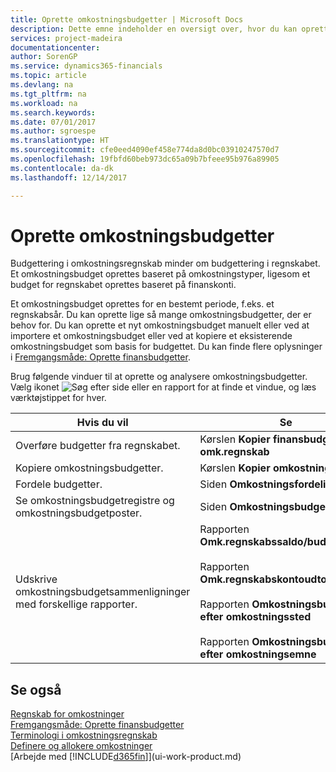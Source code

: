 ```yaml
---
title: Oprette omkostningsbudgetter | Microsoft Docs
description: Dette emne indeholder en oversigt over, hvor du kan oprette og analysere omkostningsbudgetter.
services: project-madeira
documentationcenter: 
author: SorenGP
ms.service: dynamics365-financials
ms.topic: article
ms.devlang: na
ms.tgt_pltfrm: na
ms.workload: na
ms.search.keywords: 
ms.date: 07/01/2017
ms.author: sgroespe
ms.translationtype: HT
ms.sourcegitcommit: cfe0eed4090ef458e774da8d0bc03910247570d7
ms.openlocfilehash: 19fbfd60beb973dc65a09b7bfeee95b976a89905
ms.contentlocale: da-dk
ms.lasthandoff: 12/14/2017

---
```

# <a name="creating-cost-budgets"></a>Oprette omkostningsbudgetter
Budgettering i omkostningsregnskab minder om budgettering i regnskabet. Et omkostningsbudget oprettes baseret på omkostningstyper, ligesom et budget for regnskabet oprettes baseret på finanskonti.  

Et omkostningsbudget oprettes for en bestemt periode, f.eks. et regnskabsår. Du kan oprette lige så mange omkostningsbudgetter, der er behov for. Du kan oprette et nyt omkostningsbudget manuelt eller ved at importere et omkostningsbudget eller ved at kopiere et eksisterende omkostningsbudget som basis for budgettet. Du kan finde flere oplysninger i [Fremgangsmåde: Oprette finansbudgetter](finance-how-create-budgets.md).

Brug følgende vinduer til at oprette og analysere omkostningsbudgetter. Vælg ikonet ![Søg efter side eller en rapport](media/ui-search/search_small.png "ikonet Søg efter side eller en rapport") for at finde et vindue, og læs værktøjstippet for hver.

|Hvis du vil|Se|  
|--------|---------|  
|Overføre budgetter fra regnskabet.|Kørslen **Kopier finansbudget til omk.regnskab**|  
|Kopiere omkostningsbudgetter.|Kørslen **Kopier omkostningsbudget**|  
|Fordele budgetter.|Siden **Omkostningsfordeling**|  
|Se omkostningsbudgetregistre og omkostningsbudgetposter.|Siden **Omkostningsbudgetregistre**|  
|Udskrive omkostningsbudgetsammenligninger med forskellige rapporter.|Rapporten **Omk.regnskabssaldo/budget**<br /><br /> Rapporten **Omk.regnskabskontoudtog/budget**<br /><br /> Rapporten **Omkostningsbudget efter omkostningssted**<br /><br /> Rapporten **Omkostningsbudget efter omkostningsemne**|  

## <a name="see-also"></a>Se også  
[Regnskab for omkostninger](finance-manage-cost-accounting.md)  
[Fremgangsmåde: Oprette finansbudgetter](finance-how-create-budgets.md)  
[Terminologi i omkostningsregnskab](finance-terminology-in-cost-accounting.md)   
[Definere og allokere omkostninger](finance-define-and-allocate-costs.md)  
[Arbejde med [!INCLUDE[d365fin](includes/d365fin_md.md)]](ui-work-product.md)

